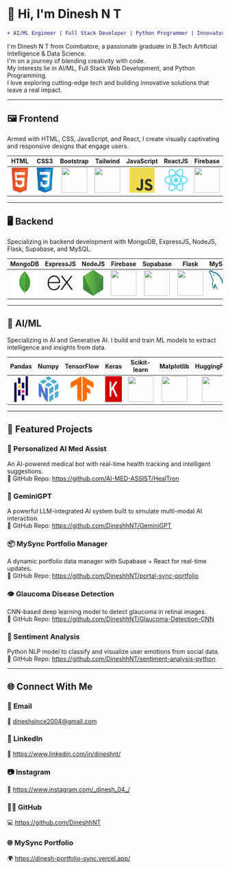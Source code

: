 
# 👋 Hi, I'm Dinesh N T

```diff
+ AI/ML Engineer | Full Stack Developer | Python Programmer | Innovator
```

I'm Dinesh N T from Coimbatore, a passionate graduate in B.Tech Artificial Intelligence & Data Science.  
I'm on a journey of blending creativity with code.  
My interests lie in AI/ML, Full Stack Web Development, and Python Programming.  
I love exploring cutting-edge tech and building innovative solutions that leave a real impact.

---

## 🖼️ Frontend

Armed with HTML, CSS, JavaScript, and React, I create visually captivating and responsive designs that engage users.

|     HTML     |     CSS3     |  Bootstrap  |   Tailwind   | JavaScript |   ReactJS   |  Firebase   |
|:------------:|:------------:|:-----------:|:------------:|:----------:|:-----------:|:-----------:|
| <img src="https://raw.githubusercontent.com/devicons/devicon/master/icons/html5/html5-original.svg" width="60" height="60"> | <img src="https://raw.githubusercontent.com/devicons/devicon/master/icons/css3/css3-original.svg" width="60" height="60"> | <img src="https://cdn.worldvectorlogo.com/logos/bootstrap-5-1.svg" width="60" height="60"> | <img src="https://www.vectorlogo.zone/logos/tailwindcss/tailwindcss-icon.svg" width="60" height="60"> | <img src="https://raw.githubusercontent.com/devicons/devicon/master/icons/javascript/javascript-original.svg" width="60" height="60"> | <img src="https://raw.githubusercontent.com/devicons/devicon/master/icons/react/react-original.svg" width="60" height="60"> | <img src="https://www.vectorlogo.zone/logos/firebase/firebase-icon.svg" width="60" height="60"> |

---

## 🖥️ Backend

Specializing in backend development with MongoDB, ExpressJS, NodeJS, Flask, Supabase, and MySQL.

|   MongoDB   |  ExpressJS  |   NodeJS   |  Firebase   |  Supabase  |    Flask    |    MySQL    |
|:-----------:|:-----------:|:----------:|:-----------:|:----------:|:-----------:|:-----------:|
| <img src="https://raw.githubusercontent.com/devicons/devicon/master/icons/mongodb/mongodb-original.svg" width="60" height="60"> | <img src="https://raw.githubusercontent.com/devicons/devicon/master/icons/express/express-original.svg" width="60" height="60"> | <img src="https://raw.githubusercontent.com/devicons/devicon/master/icons/nodejs/nodejs-original.svg" width="60" height="60"> | <img src="https://www.vectorlogo.zone/logos/firebase/firebase-icon.svg" width="60" height="60"> | <img src="https://www.vectorlogo.zone/logos/supabase/supabase-icon.svg" width="60" height="60"> | <img src="https://www.vectorlogo.zone/logos/pocoo_flask/pocoo_flask-icon.svg" width="60" height="60"> | <img src="https://raw.githubusercontent.com/devicons/devicon/master/icons/mysql/mysql-original.svg" width="60" height="60"> |

---

## 🤖 AI/ML

Specializing in AI and Generative AI. I build and train ML models to extract intelligence and insights from data.

|  Pandas  |   Numpy   | TensorFlow |   Keras   | Scikit-learn | Matplotlib | HuggingFace |
|:--------:|:---------:|:----------:|:---------:|:------------:|:----------:|:-----------:|
| <img src="https://raw.githubusercontent.com/devicons/devicon/master/icons/pandas/pandas-original.svg" width="60" height="60"> | <img src="https://raw.githubusercontent.com/devicons/devicon/master/icons/numpy/numpy-original.svg" width="60" height="60"> | <img src="https://raw.githubusercontent.com/devicons/devicon/master/icons/tensorflow/tensorflow-original.svg" width="60" height="60"> | <img src="https://raw.githubusercontent.com/devicons/devicon/master/icons/keras/keras-original.svg" width="60" height="60"> | <img src="https://upload.wikimedia.org/wikipedia/commons/0/05/Scikit_learn_logo_small.svg" width="60" height="60"> | <img src="https://matplotlib.org/_static/images/logo2.svg" width="60" height="60"> | <img src="https://huggingface.co/datasets/huggingface/brand-assets/resolve/main/hf-logo.svg" width="60" height="60"> |

---

## 🚀 Featured Projects

### 🧬 Personalized AI Med Assist  
An AI-powered medical bot with real-time health tracking and intelligent suggestions.  
🔗 GitHub Repo: https://github.com/AI-MED-ASSIST/HealTron

### 🤖 GeminiGPT  
A powerful LLM-integrated AI system built to simulate multi-modal AI interaction.  
🔗 GitHub Repo: https://github.com/DineshhNT/GeminiGPT

### 📦 MySync Portfolio Manager  
A dynamic portfolio data manager with Supabase + React for real-time updates.  
🔗 GitHub Repo: https://github.com/DineshhNT/portal-sync-portfolio

### 👁️ Glaucoma Disease Detection  
CNN-based deep learning model to detect glaucoma in retinal images.  
🔗 GitHub Repo: https://github.com/DineshhNT/Glaucoma-Detection-CNN

### 💬 Sentiment Analysis  
Python NLP model to classify and visualize user emotions from social data.  
🔗 GitHub Repo: https://github.com/DineshhNT/sentiment-analysis-python

---

## 🌐 Connect With Me

### 📧 Email  
📩 dineshsince2004@gmail.com

### 💼 LinkedIn  
🔗 https://www.linkedin.com/in/dineshnt/

### 📷 Instagram  
📸 https://www.instagram.com/_dinesh_04_/

### 🧑‍💻 GitHub  
💻 https://github.com/DineshhNT

### 🌐 MySync Portfolio  
🌍 https://dinesh-portfolio-sync.vercel.app/
